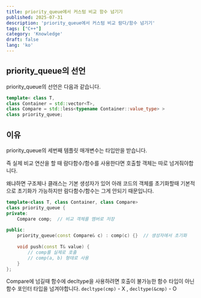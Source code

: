 ```yaml
---
title: priority_queue에서 커스텀 비교 함수 넘기기
published: 2025-07-31
description: 'priority_queue에서 커스텀 비교 람다/함수 넘기기'
tags: ["C++"]
category: 'Knowledge'
draft: false 
lang: 'ko'
---
```


## priority_queue의 선언

priority_queue의 선언은 다음과 같습니다.

```cpp
template< class T, 
class Container = std::vector<T>, 
class Compare = std::less<typename Container::value_type> > 
class priority_queue;
```

## 이유

priority_queue의 세번째 템플릿 매개변수는 타입만을 받습니다.

즉 실제 비교 연산을 할 때 람다함수/함수를 사용한다면 호출할 객체는 따로 넘겨줘야합니다.

왜냐하면 구조체나 클래스는 기본 생성자가 있어 아래 코드의 객체를 초기화할때 기본적으로 초기화가 가능하지만 람다함수/함수는 그게 안되기 때문입니다.

```cpp
template<class T, class Container, class Compare>
class priority_queue {
private:
    Compare comp;  // 비교 객체를 멤버로 저장
    
public:
    priority_queue(const Compare& c) : comp(c) {}  // 생성자에서 초기화
    
    void push(const T& value) {
        // comp를 실제로 호출
        // comp(a, b) 형태로 사용
    }
};
```

Compare에 넘길때 함수에 decltype을 사용하려면 호출이 불가능한 함수 타입이 아닌 함수 포인터 타입을 넘겨야합니다.
`decltype(cmp)` - X , `decltype(&cmp)` - O
